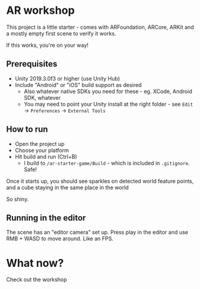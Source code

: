 # AR workshop

This project is a little starter - comes with ARFoundation, ARCore, ARKit and a mostly empty first scene to verify it works.

If this works, you're on your way!

## Prerequisites

* Unity 2019.3.0f3 or higher (use Unity Hub)
* Include "Android" or "iOS" build support as desired
  * Also whatever native SDKs you need for these - eg. XCode, Android SDK, whatever
  * You may need to point your Unity install at the right folder - see `Edit` -> `Preferences` -> `External Tools`

## How to run

* Open the project up
* Choose your platform
* Hit build and run (Ctrl+B)
  * I build to `/ar-starter-game/Build` - which is included in `.gitignore`.  Safe!

Once it starts up, you should see sparkles on detected world feature points, and a cube staying in the same place in the world

So shiny.

## Running in the editor

The scene has an "editor camera" set up.  Press play in the editor and use RMB + WASD to move around. Like an FPS.

# What now?

Check out the workshop